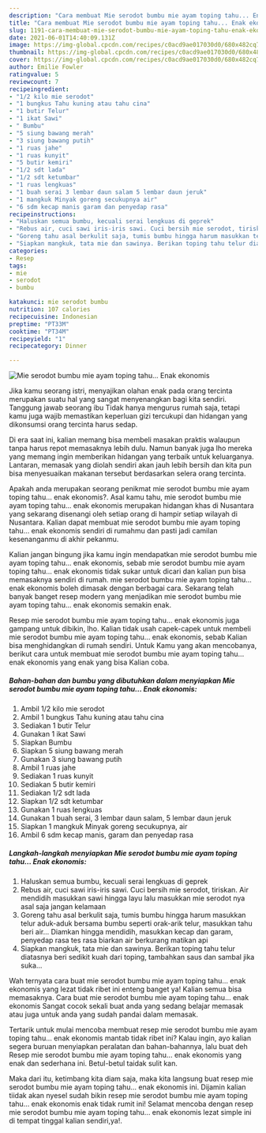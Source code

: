 ```yaml
---
description: "Cara membuat Mie serodot bumbu mie ayam toping tahu... Enak ekonomis yang enak dan Mudah Dibuat"
title: "Cara membuat Mie serodot bumbu mie ayam toping tahu... Enak ekonomis yang enak dan Mudah Dibuat"
slug: 1191-cara-membuat-mie-serodot-bumbu-mie-ayam-toping-tahu-enak-ekonomis-yang-enak-dan-mudah-dibuat
date: 2021-06-01T14:40:09.131Z
image: https://img-global.cpcdn.com/recipes/c0acd9ae017030d0/680x482cq70/mie-serodot-bumbu-mie-ayam-toping-tahu-enak-ekonomis-foto-resep-utama.jpg
thumbnail: https://img-global.cpcdn.com/recipes/c0acd9ae017030d0/680x482cq70/mie-serodot-bumbu-mie-ayam-toping-tahu-enak-ekonomis-foto-resep-utama.jpg
cover: https://img-global.cpcdn.com/recipes/c0acd9ae017030d0/680x482cq70/mie-serodot-bumbu-mie-ayam-toping-tahu-enak-ekonomis-foto-resep-utama.jpg
author: Emilie Fowler
ratingvalue: 5
reviewcount: 7
recipeingredient:
- "1/2 kilo mie serodot"
- "1 bungkus Tahu kuning atau tahu cina"
- "1 butir Telur"
- "1 ikat Sawi"
- " Bumbu"
- "5 siung bawang merah"
- "3 siung bawang putih"
- "1 ruas jahe"
- "1 ruas kunyit"
- "5 butir kemiri"
- "1/2 sdt lada"
- "1/2 sdt ketumbar"
- "1 ruas lengkuas"
- "1 buah serai 3 lembar daun salam 5 lembar daun jeruk"
- "1 mangkuk Minyak goreng secukupnya air"
- "6 sdm kecap manis garam dan penyedap rasa"
recipeinstructions:
- "Haluskan semua bumbu, kecuali serai lengkuas di geprek"
- "Rebus air, cuci sawi iris-iris sawi. Cuci bersih mie serodot, tiriskan. Air mendidih masukkan sawi hingga layu lalu masukkan mie serodot nya asal saja jangan kelamaan"
- "Goreng tahu asal berkulit saja, tumis bumbu hingga harum masukkan telur aduk-aduk bersama bumbu seperti orak-arik telur, masukkan tahu beri air... Diamkan hingga mendidih, masukkan kecap dan garam, penyedap rasa tes rasa biarkan air berkurang matikan api"
- "Siapkan mangkuk, tata mie dan sawinya. Berikan toping tahu telur diatasnya beri sedikit kuah dari toping, tambahkan saus dan sambal jika suka..."
categories:
- Resep
tags:
- mie
- serodot
- bumbu

katakunci: mie serodot bumbu 
nutrition: 107 calories
recipecuisine: Indonesian
preptime: "PT33M"
cooktime: "PT34M"
recipeyield: "1"
recipecategory: Dinner

---
```



![Mie serodot bumbu mie ayam toping tahu... Enak ekonomis](https://img-global.cpcdn.com/recipes/c0acd9ae017030d0/680x482cq70/mie-serodot-bumbu-mie-ayam-toping-tahu-enak-ekonomis-foto-resep-utama.jpg)

Jika kamu seorang istri, menyajikan olahan enak pada orang tercinta merupakan suatu hal yang sangat menyenangkan bagi kita sendiri. Tanggung jawab seorang ibu Tidak hanya mengurus rumah saja, tetapi kamu juga wajib memastikan keperluan gizi tercukupi dan hidangan yang dikonsumsi orang tercinta harus sedap.

Di era  saat ini, kalian memang bisa membeli masakan praktis walaupun tanpa harus repot memasaknya lebih dulu. Namun banyak juga lho mereka yang memang ingin memberikan hidangan yang terbaik untuk keluarganya. Lantaran, memasak yang diolah sendiri akan jauh lebih bersih dan kita pun bisa menyesuaikan makanan tersebut berdasarkan selera orang tercinta. 



Apakah anda merupakan seorang penikmat mie serodot bumbu mie ayam toping tahu... enak ekonomis?. Asal kamu tahu, mie serodot bumbu mie ayam toping tahu... enak ekonomis merupakan hidangan khas di Nusantara yang sekarang disenangi oleh setiap orang di hampir setiap wilayah di Nusantara. Kalian dapat membuat mie serodot bumbu mie ayam toping tahu... enak ekonomis sendiri di rumahmu dan pasti jadi camilan kesenanganmu di akhir pekanmu.

Kalian jangan bingung jika kamu ingin mendapatkan mie serodot bumbu mie ayam toping tahu... enak ekonomis, sebab mie serodot bumbu mie ayam toping tahu... enak ekonomis tidak sukar untuk dicari dan kalian pun bisa memasaknya sendiri di rumah. mie serodot bumbu mie ayam toping tahu... enak ekonomis boleh dimasak dengan berbagai cara. Sekarang telah banyak banget resep modern yang menjadikan mie serodot bumbu mie ayam toping tahu... enak ekonomis semakin enak.

Resep mie serodot bumbu mie ayam toping tahu... enak ekonomis juga gampang untuk dibikin, lho. Kalian tidak usah capek-capek untuk membeli mie serodot bumbu mie ayam toping tahu... enak ekonomis, sebab Kalian bisa menghidangkan di rumah sendiri. Untuk Kamu yang akan mencobanya, berikut cara untuk membuat mie serodot bumbu mie ayam toping tahu... enak ekonomis yang enak yang bisa Kalian coba.

<!--inarticleads1-->

##### Bahan-bahan dan bumbu yang dibutuhkan dalam menyiapkan Mie serodot bumbu mie ayam toping tahu... Enak ekonomis:

1. Ambil 1/2 kilo mie serodot
1. Ambil 1 bungkus Tahu kuning atau tahu cina
1. Sediakan 1 butir Telur
1. Gunakan 1 ikat Sawi
1. Siapkan  Bumbu
1. Siapkan 5 siung bawang merah
1. Gunakan 3 siung bawang putih
1. Ambil 1 ruas jahe
1. Sediakan 1 ruas kunyit
1. Sediakan 5 butir kemiri
1. Sediakan 1/2 sdt lada
1. Siapkan 1/2 sdt ketumbar
1. Gunakan 1 ruas lengkuas
1. Gunakan 1 buah serai, 3 lembar daun salam, 5 lembar daun jeruk
1. Siapkan 1 mangkuk Minyak goreng secukupnya, air
1. Ambil 6 sdm kecap manis, garam dan penyedap rasa




<!--inarticleads2-->

##### Langkah-langkah menyiapkan Mie serodot bumbu mie ayam toping tahu... Enak ekonomis:

1. Haluskan semua bumbu, kecuali serai lengkuas di geprek
1. Rebus air, cuci sawi iris-iris sawi. Cuci bersih mie serodot, tiriskan. Air mendidih masukkan sawi hingga layu lalu masukkan mie serodot nya asal saja jangan kelamaan
1. Goreng tahu asal berkulit saja, tumis bumbu hingga harum masukkan telur aduk-aduk bersama bumbu seperti orak-arik telur, masukkan tahu beri air... Diamkan hingga mendidih, masukkan kecap dan garam, penyedap rasa tes rasa biarkan air berkurang matikan api
1. Siapkan mangkuk, tata mie dan sawinya. Berikan toping tahu telur diatasnya beri sedikit kuah dari toping, tambahkan saus dan sambal jika suka...




Wah ternyata cara buat mie serodot bumbu mie ayam toping tahu... enak ekonomis yang lezat tidak ribet ini enteng banget ya! Kalian semua bisa memasaknya. Cara buat mie serodot bumbu mie ayam toping tahu... enak ekonomis Sangat cocok sekali buat anda yang sedang belajar memasak atau juga untuk anda yang sudah pandai dalam memasak.

Tertarik untuk mulai mencoba membuat resep mie serodot bumbu mie ayam toping tahu... enak ekonomis mantab tidak ribet ini? Kalau ingin, ayo kalian segera buruan menyiapkan peralatan dan bahan-bahannya, lalu buat deh Resep mie serodot bumbu mie ayam toping tahu... enak ekonomis yang enak dan sederhana ini. Betul-betul taidak sulit kan. 

Maka dari itu, ketimbang kita diam saja, maka kita langsung buat resep mie serodot bumbu mie ayam toping tahu... enak ekonomis ini. Dijamin kalian tiidak akan nyesel sudah bikin resep mie serodot bumbu mie ayam toping tahu... enak ekonomis enak tidak rumit ini! Selamat mencoba dengan resep mie serodot bumbu mie ayam toping tahu... enak ekonomis lezat simple ini di tempat tinggal kalian sendiri,ya!.

